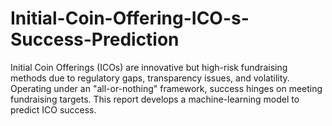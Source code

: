 # Initial-Coin-Offering-ICO-s-Success-Prediction
Initial Coin Offerings (ICOs) are innovative but high-risk fundraising methods due to regulatory gaps, transparency issues, and volatility. Operating under an "all-or-nothing" framework, success hinges on meeting fundraising targets. This report develops a machine-learning model to predict ICO success.
